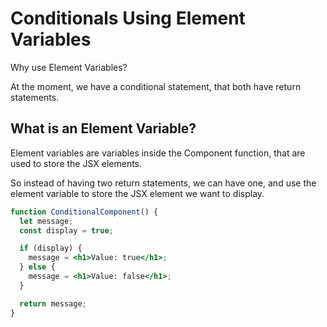 # Conditionals Using Element Variables

Why use Element Variables?

At the moment, we have a conditional statement, that both have return statements.

## What is an Element Variable?

Element variables are variables inside the Component function, that are used to store the JSX elements.

So instead of having two return statements, we can have one, and use the element variable to store the JSX element we want to display.

```jsx
function ConditionalComponent() {
  let message;
  const display = true;

  if (display) {
    message = <h1>Value: true</h1>;
  } else {
    message = <h1>Value: false</h1>;
  }

  return message;
}
```
